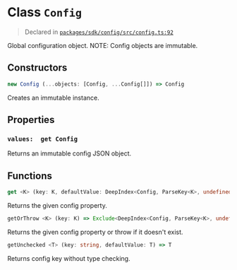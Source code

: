 # Class `Config`
> Declared in [`packages/sdk/config/src/config.ts:92`](https://github.com/dxos/protocols/blob/main/packages/sdk/config/src/config.ts#L92)


Global configuration object.
NOTE: Config objects are immutable.

## Constructors
```ts
new Config (...objects: [Config, ...Config[]]) => Config
```
Creates an immutable instance.

## Properties
### `values:  get Config`
Returns an immutable config JSON object.

## Functions
```ts
get <K> (key: K, defaultValue: DeepIndex<Config, ParseKey<K>, undefined>) => DeepIndex<Config, ParseKey<K>, undefined>
```
Returns the given config property.
```ts
getOrThrow <K> (key: K) => Exclude<DeepIndex<Config, ParseKey<K>, undefined>, undefined>
```
Returns the given config property or throw if it doesn't exist.
```ts
getUnchecked <T> (key: string, defaultValue: T) => T
```
Returns config key without type checking.